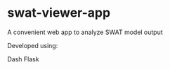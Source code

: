 # swat-viewer-app

A convenient web app to analyze SWAT model output

Developed using:

Dash
Flask

